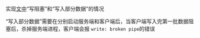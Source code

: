 实现[文中](https://time.geekbang.org/column/article/481908)“写阻塞”和“写入部分数据”的情况

“写入部分数据”需要在分别启动服务端和客户端后，当客户端写入完第一批数据阻塞后，杀掉服务端进程，客户端会报 `write: broken pipe`的错误